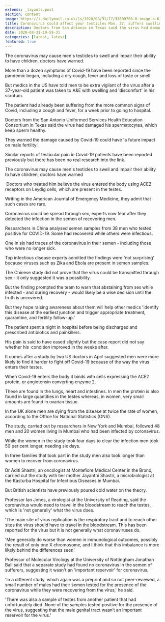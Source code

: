 ```yaml
---
extends: _layouts.post
section: content
image: https://i.dailymail.co.uk/1s/2020/08/31/17/32609708-0-image-a-6_1598892870227.jpg 
title: Coronavirus could affect your testicles Man, 37, suffers swelling and discomfort in his scrotum 
description: Doctors from San Antonio in Texas said the virus had damaged his spermatocytes, which keep sperm healthy. They warned it could lead to fertility issues. 
date: 2020-08-31-19-59-31 
categories: [latest, latest] 
featured: true 
--- 
```

The coronavirus may cause men's testicles to swell and impair their ability to have children, doctors have warned. 

More than a dozen symptoms of Covid-19 have been reported since the pandemic began, including a dry cough, fever and loss of taste or smell.

But medics in the US have told men to be extra vigilant of the virus after a 37-year-old patient was taken to A&E with swelling and 'discomfort' in his scrotum.

The patient had already been suffering from the more common signs of Covid, including a cough and fever, for a week prior to going to hospital.  

Doctors from the San Antonio Uniformed Services Health Education Consortium in Texas said the virus had damaged his spermatocytes, which keep sperm healthy.

They warned the damage caused by Covid-19 could have 'a future impact on male fertility'.

Similar reports of testicular pain in Covid-19 patients have been reported previously but there has been no real research into the link. 

The coronavirus may cause men's testicles to swell and impair their ability to have children, doctors have warned

 Doctors who treated him believe the virus entered the body using ACE2 receptors on Leydig cells, which are present in the testes.

Writing in the American Journal of Emergency Medicine, they admit that such cases are rare.

Coronavirus could be spread through sex, experts now fear after they detected the infection in the semen of recovering men.

Researchers in China analysed semen samples from 38 men who tested positive for COVID-19. Some had recovered while others were infectious.

One in six had traces of the coronavirus in their semen - including those who were no longer sick.

Top infectious disease experts admitted the findings were 'not surprising' because viruses such as Zika and Ebola are present in semen samples. 

The Chinese study did not prove that the virus could be transmitted through sex - it only suggested it was a possibility.

But the finding prompted the team to warn that abstaining from sex while infected - and during recovery - would likely be a wise decision until the truth is uncovered.    



But they hope raising awareness about them will help other medics 'identify this disease at the earliest junction and trigger appropriate treatment, quarantine, and fertility follow-up.'

The patient spent a night in hospital before being discharged and prescribed antibiotics and painkillers. 

His pain is said to have eased slightly but the case report did not say whether his  condition improved in the weeks after.

It comes after a study by two US doctors in April suggested men were more likely to find it harder to fight off Covid-19 because of the way the virus enters their testes. 

When Covid-19 enters the body it binds with cells expressing the ACE2 protein, or angiotensin converting enzyme 2.

These are found in the lungs, heart and intestines. In men the protein is also found in large quantities in the testes whereas, in women, very small amounts are found in ovarian tissue.

In the UK alone men are dying from the disease at twice the rate of women, according to the Office for National Statistics (ONS).   

The study, carried out by researchers in New York and Mumbai, followed 48 men and 20 women living in Mumbai who had been infected by coronavirus.

While the women in the study took four days to clear the infection men took 50 per cent longer, needing six days.

In three families that took part in the study men also took longer than women to recover from coronavirus.

Dr Aditi Shastri, an oncologist at Montefiore Medical Center in the Bronx, carried out the study with her mother Jayanthi Shastri, a microbiologist at the Kasturba Hospital for Infectious Diseases in Mumbai. 

But British scientists have previously poured cold water on the theory.

Professor Ian Jones, a virologist at the University of Reading, said the coronavirus would need to travel in the bloodstream to reach the testes, which is 'not generally' what the virus does.

'The main site of virus replication is the respiratory tract and to reach other sites the virus should have to travel in the bloodstream. This has been reported for the virus but it is not generally what coronaviruses do.

'Men generally do worse than women in immunological outcomes, possibly the result of only one X chromosome, and I think that this imbalance is more likely behind the differences seen.'

Professor of Molecular Virology at the University of Nottingham Jonathan Ball said that a separate study had found no coronavirus in the semen of sufferers, suggesting it wasn't an 'important reservoir' for coronavirus.

'In a different study, which again was a preprint and so not peer-reviewed, a small number of males had their semen tested for the presence of the coronavirus while they were recovering from the virus,' he said.

'There was also a sample of testes from another patient that had unfortunately died. None of the samples tested positive for the presence of the virus, suggesting that the male genital tract wasn’t an important reservoir for the virus.'

